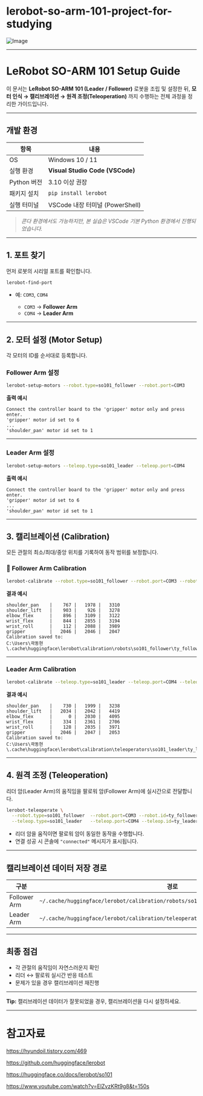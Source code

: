 # lerobot-so-arm-101-project-for-studying
![Image](https://github.com/user-attachments/assets/680fef63-f0e6-44d1-9aed-6b7dc6eaad69)

---


# LeRobot SO-ARM 101 Setup Guide

이 문서는 **LeRobot SO-ARM 101 (Leader / Follower)** 로봇을 조립 및 설정한 뒤,
**모터 인식 → 캘리브레이션 → 원격 조정(Teleoperation)** 까지 수행하는 전체 과정을 정리한 가이드입니다.

---

## 개발 환경

| 항목        | 내용                              |
| --------- | ------------------------------- |
| OS        | Windows 10 / 11                 |
| 실행 환경     | **Visual Studio Code (VSCode)** |
| Python 버전 | 3.10 이상 권장                      |
| 패키지 설치    | `pip install lerobot`           |
| 실행 터미널    | VSCode 내장 터미널 (PowerShell)      |

>  *콘다 환경에서도 가능하지만, 본 실습은 VSCode 기본 Python 환경에서 진행되었습니다.*

---

## 1. 포트 찾기

먼저 로봇의 시리얼 포트를 확인합니다.

```bash
lerobot-find-port
```

* 예: `COM3`, `COM4`

  * `COM3` → **Follower Arm**
  * `COM4` → **Leader Arm**

---

## 2. 모터 설정 (Motor Setup)

각 모터의 ID를 순서대로 등록합니다.

### Follower Arm 설정

```bash
lerobot-setup-motors --robot.type=so101_follower --robot.port=COM3
```

**출력 예시**

```
Connect the controller board to the 'gripper' motor only and press enter.
'gripper' motor id set to 6
...
'shoulder_pan' motor id set to 1
```

---

### Leader Arm 설정

```bash
lerobot-setup-motors --teleop.type=so101_leader --teleop.port=COM4
```

**출력 예시**

```
Connect the controller board to the 'gripper' motor only and press enter.
'gripper' motor id set to 6
...
'shoulder_pan' motor id set to 1
```

---

## 3. 캘리브레이션 (Calibration)

모든 관절의 최소/최대/중앙 위치를 기록하여 동작 범위를 보정합니다.

### 🦿 Follower Arm Calibration

```bash
lerobot-calibrate --robot.type=so101_follower --robot.port=COM3 --robot.id=ty_follower_arm
```

**결과 예시**

```
shoulder_pan    |    767 |   1978 |   3310
shoulder_lift   |    903 |    926 |   3278
elbow_flex      |    896 |   3109 |   3122
wrist_flex      |    844 |   2855 |   3194
wrist_roll      |    112 |   2088 |   3989
gripper         |   2046 |   2046 |   2047
Calibration saved to:
C:\Users\곽동현\.cache\huggingface\lerobot\calibration\robots\so101_follower\ty_follower_arm.json
```

---

### Leader Arm Calibration

```bash
lerobot-calibrate --teleop.type=so101_leader --teleop.port=COM4 --teleop.id=ty_leader_arm
```

**결과 예시**

```
shoulder_pan    |    730 |   1999 |   3238
shoulder_lift   |   2034 |   2042 |   4419
elbow_flex      |      0 |   2030 |   4095
wrist_flex      |    334 |   2361 |   2706
wrist_roll      |    128 |   2035 |   3971
gripper         |   2046 |   2047 |   2053
Calibration saved to:
C:\Users\곽동현\.cache\huggingface\lerobot\calibration\teleoperators\so101_leader\ty_leader_arm.json
```

---

## 4. 원격 조정 (Teleoperation)

리더 암(Leader Arm)의 움직임을 팔로워 암(Follower Arm)에 실시간으로 전달합니다.

```bash
lerobot-teleoperate \
  --robot.type=so101_follower  --robot.port=COM3 --robot.id=ty_follower_arm \
  --teleop.type=so101_leader   --teleop.port=COM4 --teleop.id=ty_leader_arm
```

* 리더 암을 움직이면 팔로워 암이 동일한 동작을 수행합니다.
* 연결 성공 시 콘솔에 `"connected"` 메시지가 표시됩니다.

---

## 캘리브레이션 데이터 저장 경로

| 구분           | 경로                                                                                       |
| ------------ | ---------------------------------------------------------------------------------------- |
| Follower Arm | `~/.cache/huggingface/lerobot/calibration/robots/so101_follower/ty_follower_arm.json`    |
| Leader Arm   | `~/.cache/huggingface/lerobot/calibration/teleoperators/so101_leader/ty_leader_arm.json` |

---

## 최종 점검

* 각 관절의 움직임이 자연스러운지 확인
* 리더 ↔ 팔로워 실시간 반응 테스트
* 문제가 있을 경우 캘리브레이션 재진행

---

 **Tip:**
캘리브레이션 데이터가 잘못되었을 경우,
캘리브레이션을 다시 설정하세요.

---





# 참고자료 

https://hyundoil.tistory.com/469


https://github.com/huggingface/lerobot


https://huggingface.co/docs/lerobot/so101

https://www.youtube.com/watch?v=ElZvzKRt9g8&t=150s

